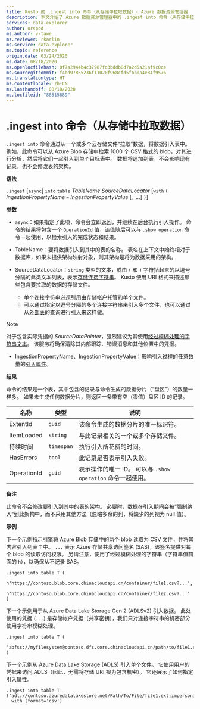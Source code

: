 ```yaml
---
title: Kusto 的 .ingest into 命令（从存储中拉取数据）- Azure 数据资源管理器
description: 本文介绍了 Azure 数据资源管理器中的 .ingest into 命令（从存储中拉取数据）。
services: data-explorer
author: orspod
ms.author: v-tawe
ms.reviewer: rkarlin
ms.service: data-explorer
ms.topic: reference
origin.date: 03/24/2020
ms.date: 08/18/2020
ms.openlocfilehash: 0f7a2944b4c37987fd3bddb8d7a2d5a21af9c0ce
ms.sourcegitcommit: f4bd97855236f11020f968cfd5fbb0a4e84f9576
ms.translationtype: HT
ms.contentlocale: zh-CN
ms.lasthandoff: 08/18/2020
ms.locfileid: "88515889"
---
```

# <a name="the-ingest-into-command-pull-data-from-storage"></a>.ingest into 命令（从存储中拉取数据）

`.ingest into` 命令通过从一个或多个云存储文件“拉取”数据，将数据引入表中。
例如，此命令可以从 Azure Blob 存储中检索 1000 个 CSV 格式的 blob，对其进行分析，然后将它们一起引入到单个目标表中。
数据将追加到表，不会影响现有记录，也不会修改表的架构。

**语法**

`.ingest` [`async`] `into` `table` *TableName* *SourceDataLocator* [`with` `(` *IngestionPropertyName* `=` *IngestionPropertyValue* [`,` ...] `)`]

**参数**

* `async`：如果指定了此项，命令会立即返回，并继续在后台执行引入操作。 命令的结果将包含一个 `OperationId` 值，该值随后可以与 `.show operation` 命令一起使用，以检索引入的完成状态和结果。
  
* TableName：要将数据引入到其中的表的名称。
  表名在上下文中始终相对于数据库，如果未提供架构映射对象，则其架构是将为数据采用的架构。

* SourceDataLocator：`string` 类型的文本，或由 `(` 和 `)` 字符括起来的以逗号分隔的此类文本列表，表示[存储连接字符串](../../api/connection-strings/storage.md)。 Kusto 使用 URI 格式来描述那些包含要拉取的数据的存储文件。 
  * 单个连接字符串必须引用由存储帐户托管的单个文件。 
  * 可以通过指定以逗号分隔的多个连接字符串来引入多个文件，也可以通过从[外部表](../../query/schema-entities/externaltables.md)的查询进行[引入](ingest-from-query.md)来这样做。

> [!NOTE]
> 对于包含实际凭据的 *SourceDataPointer*，强烈建议为其使用[经过模糊处理的字符串文本](../../query/scalar-data-types/string.md#obfuscated-string-literals)。
> 该服务将确保清除其内部跟踪、错误消息和其他位置中的凭据。

* IngestionPropertyName、IngestionPropertyValue：影响引入过程的任意数量的[引入属性](../../../ingestion-properties.md)。

**结果**

命令的结果是一个表，其中包含的记录与命令生成的数据分片（“盘区”）的数量一样多。
如果未生成任何数据分片，则返回一条带有空（零值）盘区 ID 的记录。

|名称       |类型      |说明                                                                |
|-----------|----------|---------------------------------------------------------------------------|
|ExtentId   |`guid`    |该命令生成的数据分片的唯一标识符。|
|ItemLoaded |`string`  |与此记录相关的一个或多个存储文件。             |
|持续时间   |`timespan`|执行引入所花费的时间。                                     |
|HasErrors  |`bool`    |此记录是否表示引入失败。                |
|OperationId|`guid`    |表示操作的唯一 ID。 可以与 `.show operation` 命令一起使用。|

**备注**

此命令不会修改要引入到其中的表的架构。
必要时，数据在引入期间会被“强制纳入”到此架构中，而不采用其他方法（忽略多余的列，将缺少的列视为 null 值）。

**示例**

下一个示例指示引擎将 Azure Blob 存储中的两个 blob 读取为 CSV 文件，并将其内容引入到表 `T` 中。 `...` 表示 Azure 存储共享访问签名 (SAS)，该签名提供对每个 blob 的读取访问权限。 另请注意，使用了经过模糊处理的字符串（字符串值前面的 `h`），以确保从不记录 SAS。

```kusto
.ingest into table T (
    h'https://contoso.blob.core.chinacloudapi.cn/container/file1.csv?...',
    h'https://contoso.blob.core.chinacloudapi.cn/container/file2.csv?...'
)
```

下一个示例用于从 Azure Data Lake Storage Gen 2 (ADLSv2) 引入数据。 此处使用的凭据 (`...`) 是存储帐户凭据（共享密钥），我们只对连接字符串的机密部分使用字符串模糊处理。

```kusto
.ingest into table T (
  'abfss://myfilesystem@contoso.dfs.core.chinacloudapi.cn/path/to/file1.csv;...'
)
```

下一个示例从 Azure Data Lake Storage (ADLS) 引入单个文件。
它使用用户的凭据来访问 ADLS（因此，无需将存储 URI 视为包含机密）。 它还展示了如何指定引入属性。

```kusto
.ingest into table T ('adl://contoso.azuredatalakestore.net/Path/To/File/file1.ext;impersonate')
  with (format='csv')
```
